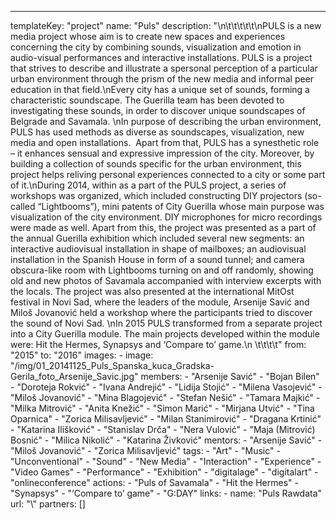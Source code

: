 ---
  templateKey: "project"
  name: "Puls"
  description: "\n\t\t\t\t\t\nPULS is a new media project whose aim is to create new spaces and experiences concerning the city by combining sounds, visualization and emotion in audio-visual performances and interactive installations. PULS is a project that strives to describe and illustrate a spersonal perception of a particular urban environment through the prism of the new media and informal peer education in that field.\nEvery city has a unique set of sounds, forming a characteristic soundscape. The Guerilla team has been devoted to investigating these sounds, in order to discover unique soundscapes of Belgrade and Savamala. \nIn purpose of describing the urban environment, PULS has used methods as diverse as soundscapes, visualization, new media and open installations.  Apart from that, PULS has a synesthetic role – it enhances sensual and expressive impression of the city. Moreover, by building a collection of sounds specific for the urban environment, this project helps reliving personal experiences connected to a city or some part of it.\nDuring 2014, within as a part of the PULS project, a series of workshops was organized, which included constructing DIY projectors (so-called “Lightbooms”), mini patents of City Guerilla whose main purpose was visualization of the city environment. DIY microphones for micro recordings were made as well. Apart from this, the project was presented as a part of the annual Guerilla exhibition which included several new segments: an interactive audiovisual installation in shape of mailboxes; an audiovisual installation in the Spanish House in form of a sound tunnel; and camera obscura-like room with Lightbooms turning on and off randomly, showing old and new photos of Savamala accompanied with interview excerpts with the locals. The project was also presented at the international MitOst festival in Novi Sad, where the leaders of the module, Arsenije Savić and Miloš Jovanović held a workshop where the participants tried to discover the sound of Novi Sad. \nIn 2015 PULS transformed from a separate project into a City Guerilla module. The main projects developed within the module were: Hit the Hermes, Synapsys and ‘Compare to’ game.\n \t\t\t\t"
  from: "2015"
  to: "2016"
  images: 
    - 
      image: "/img/01_20141125_Puls_Spanska_kuca_Gradska-Gerila_foto_Arsenije_Savic.jpg"
  members: 
    - "Arsenije Savić"
    - "Bojan Bilen"
    - "Doroteja Rokvić"
    - "Ivana Andrejić"
    - "Lidija Stojić"
    - "Milena Vasojević"
    - "Miloš Jovanović"
    - "Mina Blagojević"
    - "Stefan Nešić"
    - "Tamara Majkić"
    - "Milka Mitrović"
    - "Anita Knežić"
    - "Simon Marić"
    - "Mirjana Utvić"
    - "Tina Oparnica"
    - "Zorica Milisavljević"
    - "Milan Stanimirović"
    - "Dragana Krtinić"
    - "Katarina Ilišković"
    - "Stanislav Drča"
    - "Nera Vulović"
    - "Maja (Mitrović) Bosnić"
    - "Milica Nikolić"
    - "Katarina Živković"
  mentors: 
    - "Arsenije Savić"
    - "Miloš Jovanović"
    - "Zorica Milisavljević"
  tags: 
    - "Art"
    - "Music"
    - "Unconventional"
    - "Sound"
    - "New Media"
    - "Interaction"
    - "Experience"
    - "Video Games"
    - "Performance"
    - "Exhibition"
    - "digitalage"
    - "digitalart"
    - "onlineconference"
  actions: 
    - "Puls of Savamala"
    - "Hit the Hermes"
    - "Synapsys"
    - "‘Compare to’ game"
    - "G:DAY"
  links: 
    - 
      name: "Puls Rawdata"
      url: "\\"
  partners: []
